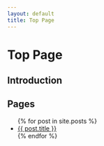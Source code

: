 ```yaml
---
layout: default
title: Top Page
---
```


# Top Page
## Introduction

## Pages
<ul>
    {% for post in site.posts %}
        <li>
            <a href="{{ post.url | absolute_url }}">{{ post.title }}</a>
        </li>
    {% endfor %}
</ul>